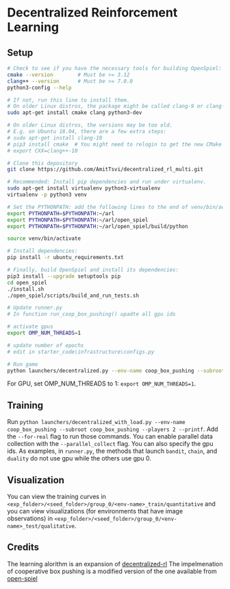 # Decentralized Reinforcement Learning

## Setup


```bash
# Check to see if you have the necessary tools for building OpenSpiel:
cmake --version        # Must be >= 3.12
clang++ --version      # Must be >= 7.0.0
python3-config --help

# If not, run this line to install them.
# On older Linux distros, the package might be called clang-9 or clang-10
sudo apt-get install cmake clang python3-dev

# On older Linux distros, the versions may be too old.
# E.g. on Ubuntu 18.04, there are a few extra steps:
# sudo apt-get install clang-10
# pip3 install cmake  # You might need to relogin to get the new CMake version
# export CXX=clang++-10

# Clone this depository
git clone https://github.com/AmitTsvi/decentralized_rl_multi.git 

# Recommended: Install pip dependencies and run under virtualenv.
sudo apt-get install virtualenv python3-virtualenv
virtualenv -p python3 venv

# Set the PYTHONPATH: add the following lines to the end of venv/bin/activate
export PYTHONPATH=$PYTHONPATH:~/arl
export PYTHONPATH=$PYTHONPATH:~/arl/open_spiel
export PYTHONPATH=$PYTHONPATH:~/arl/open_spiel/build/python

source venv/bin/activate

# Install dependencies:
pip install -r ubuntu_requirements.txt

# Finally, build OpenSpiel and install its dependencies:
pip3 install --upgrade setuptools pip
cd open_spiel
./install.sh
./open_spiel/scripts/build_and_run_tests.sh

# Update runner.py
# In function run_coop_box_pushing() upadte all gpu ids

# activate gpus
export OMP_NUM_THREADS=1

# update number of epochs
# edit in starter_code\infrastructure\configs.py

# Run game
python launchers/decentralized.py --env-name coop_box_pushing --subroot coop_box_pushing --players 2 --printf
```

For GPU, set OMP_NUM_THREADS to 1: `export OMP_NUM_THREADS=1`.

## Training
Run `python launchers/decentralized_with_load.py --env-name coop_box_pushing --subroot coop_box_pushing --players 2 --printf`. Add the `--for-real` flag to run those commands. You can enable parallel data collection with the `--parallel_collect` flag. You can also specify the gpu ids. As examples, in `runner.py`, the methods that launch `bandit`, `chain`, and `duality` do not use gpu while the others use gpu 0.

## Visualization
You can view the training curves in `<exp_folder>/<seed_folder>/group_0/<env-name>_train/quantitative` and you can view visualizations (for environments that have image observations) in `<exp_folder>/<seed_folder>/group_0/<env-name>_test/qualitative`.

## Credits
The learning alorithm is an expansion of [decentralized-rl](https://github.com/mbchang/decentralized-rl)
The impelmenation of cooperative box pushing is a modified version of the one available from [open-spiel](https://github.com/deepmind/open_spiel)
